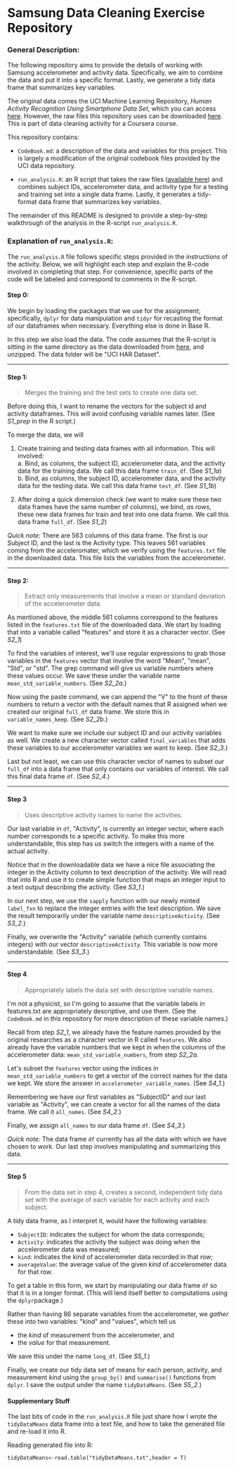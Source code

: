 # Samsung Data Cleaning Exercise Repository

### General Description:

The following repository aims to provide the details of working with Samsung
accelerometer and activity data. Specifically, we aim to combine the data and put it into a specific format. Lastly, we generate a tidy data frame that summarizes key variables.  

The original data comes the 
UCI Machine Learning Repository, *Human Activity Recognition Using Smartphone Data Set*, which you can access [here](http://archive.ics.uci.edu/ml/datasets/Human+Activity+Recognition+Using+Smartphones).  However, the raw files this repository uses can be downloaded [here](https://d396qusza40orc.cloudfront.net/getdata%2Fprojectfiles%2FUCI%20HAR%20Dataset.zip). This is part of data cleaning activity for a Coursera course.


This repository contains:

* `CodeBook.md`: a description of the data and variables for this project.  This is largely a modification of the original codebook files provided by the UCI data repository.

* `run_analysis.R`: an R script that takes the raw files ([available here](https://d396qusza40orc.cloudfront.net/getdata%2Fprojectfiles%2FUCI%20HAR%20Dataset.zip)) and combines subject IDs, accelerometer data, and activity type for a testing and training set into a single data frame.  Lastly, it generates a tidy-format data frame that summarizes key variables.

The remainder of this README is designed to provide a step-by-step walkthrough of the analysis in the R-script `run_analysis.R`.

### Explanation of `run_analysis.R`:
The `run_analysis.R` file follows specific steps provided in the instructions of the activity. Below, we will highlight each step and explain the R-code involved in completing that step.  For convenience, specific parts of the code will be labeled and correspond to comments in the R-script.

#### Step 0:
We begin by loading the packages that we use for the assignment; specifically, `dplyr` for data manipulation and `tidyr` for recasting the format of our dataframes when necessary.  Everything else is done in Base R.

In this step we also load the data. The code assumes that the R-script is sitting in the same directory as the data downloaded from [here](https://d396qusza40orc.cloudfront.net/getdata%2Fprojectfiles%2FUCI%20HAR%20Dataset.zip), and unzipped.  The data folder will be "UCI HAR Dataset".

*** 

#### Step 1:
> Merges the training and the test sets to create one data set.

Before doing this, I want to rename the vectors for the subject id and activity dataframes. This will avoid confusing variable names later. (See *S1\_prep* in the R script.)

To merge the data, we will 

1. Create training and testing data frames with all information. This will involved:  
    a. Bind, as columns, the subject ID, accelerometer data, and the activity data for the training data. We call this data frame `train_df`. (See *S1\_1a*)
    b. Bind, as columns, the subject ID, accelerometer data, and the activity data for the testing data. We call this data frame `test_df`. (See *S1\_1b*)

2. After doing a quick dimension check (we want to make sure these two data frames have the same number of columns), we bind, *as rows*, these new data frames for train and test into one data frame. We call this data frame `full_df`. (See *S1\_2*)

*Quick note:* There are 563 columns of this data frame. The first is our Subject ID, and the last is the Activity type.  This leaves 561 variables coming from the acceleromater, which we verify using the `features.txt` file in the downloaded data. This file lists the variables from the accelerometer.


***

####  Step 2:

> Extract only measurements that involve a mean or
> standard deviation of the accelerometer data.

As mentioned above, the middle 561 columns correspond to the features listed in the `features.txt` file of the downloaded data. We start by loading that into a variable called "features" and store it as a character vector. (See *S2\_1*)

To find the variables of interest, we'll use regular expressions to grab those variables in the `features` vector that involve the word "Mean", "mean", "Std", or "std". The grep command will give us variable numbers where these values occur. We save these under the variable name `mean_std_variable_numbers`. (See *S2\_2a*.)

Now using the paste command, we can append the "V" to the front of these numbers to return a vector with the default names that R assigned when we created our original `full_df` data frame.  We store this in `variable_names_keep`. (See *S2\_2b*.)

We want to make sure we include our subject ID and our activity variables as well. We create a new character vector called `final_variables` that adds these variables to our accelerometer variables we want to keep. (See *S2\_3*.)

Last but not least, we can use this character vector of names to subset our `full_df` into a data frame that only contains our variables of interest.  We call this final data frame `df`. (See *S2\_4*.)

***

#### Step 3
> Uses descriptive activity names to name the activities.

Our last variable in `df`, "Activity", is currently an integer vector, where each number corresponds to a specific activity. To make this more understandable, this step has us switch the integers with a name of the actual activity.

Notice that in the downloadable data we have a nice file associating the integer in the Activity column to text description of the activity. We will read that into R and use it to create  simple function that maps an integer input to a text output describing the activity. (See *S3\_1*.)

In our next step, we use the `sapply` function with our newly minted `label_fxn` to replace the integer entries with the text description. We save the result temporarily under the variable name `descriptiveActivity`. (See *S3\_2*.)

Finally, we overwrite the "Activity" variable (which currently contains integers) with our vector `descriptiveActivity`. This variable is now more understandable. (See *S3\_3*.)

***

#### Step 4 
> Appropriately labels the data set with descriptive variable names.

I'm not a physicist, so I'm going to assume that the variable labels in features.txt are appropriately descriptive, and use them. (See the `CodeBook.md` in this repository for more description of these variable names.)

Recall from step *S2\_1*, we already have the feature names provided by the original researches as a character vector in R called `features`. We also already have the variable numbers that we kept in when the columns of the accelerometer data: 
`mean_std_variable_numbers`, from step *S2\_2a*.

Let's subset the `features` vector using the indices in `mean_std_variable_numbers` to get a vector of the correct names for the data we kept.  We store the answer in `accelerometer_variable_names`. (See *S4\_1*.)

Remembering we have our first variables as "SubjectID" and our last variable as "Activity", we can create a vector for all the names of the data frame. We call it `all_names`. (See *S4\_2*.)

Finally, we assign `all_names` to our data frame `df`. (See *S4\_3*.)


*Quick note:* The data frame `df` currently has all the data with which we have chosen to work. Our last step involves manipulating and summarizing this data.

***

#### Step 5

> From the data set in step 4, creates a second, independent tidy data set with the average of each variable for each activity and each subject.

A tidy data frame, as I interpret it, would have the following variables:

  * `SubjectID`: indicates the subject for whom the data corresponds;
  * `Activity`: indicates the activity the subject was doing when the accelerometer data was measured;
  * `kind`: indicates the kind of accelerometer data recorded in that row;
  * `averageValue`: the average value of the given *kind* of accelerometer data for that row.
  
To get a table in this form, we start by manipulating our data frame `df` so that it is in a longer format. (This will lend itself better to computations using the `dplyr`package.) 

Rather than having 86 separate variables from the accelerometer, we *gather* these into two variables: "kind" and "values", which tell us 

* the *kind* of measurement from the accelerometer, and 
* the *value* for that  measurement.

We save this under the name `long_df`. (See *S5\_1*.)

Finally, we create our tidy data set of means for each person, activity, and measurement *kind* using the `group_by()` and `summarise()` functions from `dplyr`. I save the output under the name `tidyDataMeans`. (See *S5\_2*.)


#### Supplementary Stuff
The last bits of code in the `run_analysis.R` file just share how I wrote the `tidyDataMeans` data frame into a text file, and how to take the generated file and re-load it into R.

Reading generated file into R:

`tidyDataMeans<-read.table("tidyDataMeans.txt",header = T)`


